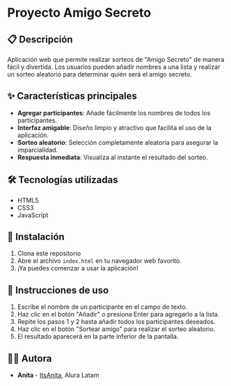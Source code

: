 # Proyecto Amigo Secreto

## 📋 Descripción
Aplicación web que permite realizar sorteos de "Amigo Secreto" de manera fácil y divertida. Los usuarios pueden añadir nombres a una lista y realizar un sorteo aleatorio para determinar quién será el amigo secreto.

## ✨ Características principales
- **Agregar participantes**: Añade fácilmente los nombres de todos los participantes.
- **Interfaz amigable**: Diseño limpio y atractivo que facilita el uso de la aplicación.
- **Sorteo aleatorio**: Selección completamente aleatoria para asegurar la imparcialidad.
- **Respuesta inmediata**: Visualiza al instante el resultado del sorteo.

## 🛠️ Tecnologías utilizadas
- HTML5
- CSS3
- JavaScript

## 🚀 Instalación
1. Clona este repositorio
2. Abre el archivo `index.html` en tu navegador web favorito.
3. ¡Ya puedes comenzar a usar la aplicación!

## 📝 Instrucciones de uso
1. Escribe el nombre de un participante en el campo de texto.
2. Haz clic en el botón "Añadir" o presiona Enter para agregarlo a la lista.
3. Repite los pasos 1 y 2 hasta añadir todos los participantes deseados.
4. Haz clic en el botón "Sortear amigo" para realizar el sorteo aleatorio.
5. El resultado aparecerá en la parte inferior de la pantalla.

## 👩‍💻 Autora
- **Anita** - [ItsAnita](https://github.com/ItsAnita), Alura Latam
